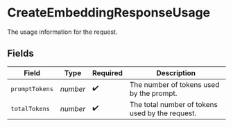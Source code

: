 # CreateEmbeddingResponseUsage

The usage information for the request.


## Fields

| Field                                           | Type                                            | Required                                        | Description                                     |
| ----------------------------------------------- | ----------------------------------------------- | ----------------------------------------------- | ----------------------------------------------- |
| `promptTokens`                                  | *number*                                        | :heavy_check_mark:                              | The number of tokens used by the prompt.        |
| `totalTokens`                                   | *number*                                        | :heavy_check_mark:                              | The total number of tokens used by the request. |